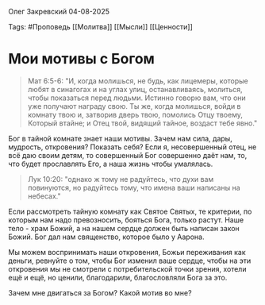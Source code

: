 Олег Закревский
04-08-2025

Tags: #Проповедь
[[Молитва]]
[[Мысли]]
[[Ценности]]
# Мои мотивы с Богом

> Мат 6:5-6: 
 "И, когда молишься, не будь, как лицемеры, которые любят в синагогах и на углах улиц, останавливаясь, молиться, чтобы показаться перед людьми. Истинно говорю вам, что они уже получают награду свою. Ты же, когда молишься, войди в комнату твою и, затворив дверь твою, помолись Отцу твоему, Который втайне; и Отец твой, видящий тайное, воздаст тебе явно."

Бог в тайной комнате знает наши мотивы. Зачем нам сила, дары, мудрость, откровения? Показать себя? 
Если я, несовершенный отец, не всё даю своим детям, то совершенный Бог совершенно даёт нам, то, что будет прославлять Его, а наша жизнь чтобы умалялась. 

> Лук 10:20: "однако ж тому не радуйтесь, что духи вам повинуются, но радуйтесь тому, что имена ваши написаны на небесах."

Если рассмотреть тайную комнату как Святое Святых, те критерии, по которым нам надо превозносить, бояться Бога, только растут. Наше тело - храм Божий, а на нашем сердце должен быть написан закон Божий. Бог дал нам священство, которое было у Аарона. 

Мы можем воспринимать наши откровения, Божьи переживания как деньги, ревнуйте о том, чтобы Бог изменил ваше сердце, чтобы на эти откровения мы не смотрели с потребительской точки зрения, хотели ещё и ещё, но ценили, благодарили, благословляли Бога за это.

Зачем мне двигаться за Богом? Какой мотив во мне? 